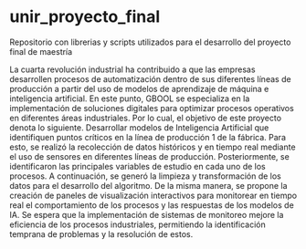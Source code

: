 # unir_proyecto_final
Repositorio con librerias y scripts utilizados para el desarrollo del proyecto final de maestría


La cuarta revolución industrial ha contribuido a que las empresas desarrollen procesos de automatización dentro de sus diferentes líneas de producción a partir del uso de modelos de aprendizaje de máquina e inteligencia artificial. En este punto, GBOOL se especializa en la implementación de soluciones digitales para optimizar procesos operativos en diferentes áreas industriales. Por lo cual, el objetivo de este proyecto denota lo siguiente. Desarrollar modelos de Inteligencia Artificial que identifiquen puntos críticos en la línea de producción 1 de la fábrica. Para esto, se realizó la recolección de datos históricos y en tiempo real mediante el uso de sensores en diferentes líneas de producción. Posteriormente, se identificaron las principales variables de estudio en cada uno de los procesos. A continuación, se generó la limpieza y transformación de los datos para el desarrollo del algoritmo. De la misma manera, se propone la creación de paneles de visualización interactivos para monitorear en tiempo real el comportamiento de los procesos y las respuestas de los modelos de IA. Se espera que la implementación de sistemas de monitoreo mejore la eficiencia de los procesos industriales, permitiendo la identificación temprana de problemas y la resolución de estos.
